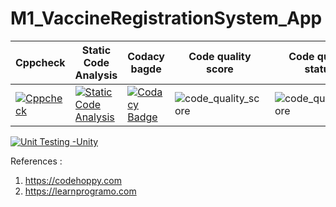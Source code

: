 # M1_VaccineRegistrationSystem_App


| **Cppcheck** | **Static Code Analysis**                                              | **Codacy bagde** | **Code quality score** |**Code quality status** |  
|--------------|-----------------------------------------------------------------------|------------------|------------------------|--------------------------|
| [![Cppcheck](https://github.com/SavithaPechimuthu/M1_VaccineRegistrationSystem_App/actions/workflows/c-cpp.yml/badge.svg)](https://github.com/SavithaPechimuthu/M1_VaccineRegistrationSystem_App/actions/workflows/c-cpp.yml)  | [![Static Code Analysis](https://github.com/SavithaPechimuthu/M1_VaccineRegistrationSystem_App/actions/workflows/static.yml/badge.svg)](https://github.com/SavithaPechimuthu/M1_VaccineRegistrationSystem_App/actions/workflows/static.yml) | [![Codacy Badge](https://app.codacy.com/project/badge/Grade/439e039c04164ca79b1a516955ef04cf)](https://www.codacy.com/gh/SavithaPechimuthu/M1_VaccineRegistrationSystem_App/dashboard?utm_source=github.com&amp;utm_medium=referral&amp;utm_content=SavithaPechimuthu/M1_VaccineRegistrationSystem_App&amp;utm_campaign=Badge_Grade)| ![code_quality_score](https://api.codiga.io/project/30968/score/svg) | ![code_quality_score](https://api.codiga.io/project/30968/status/svg) | 
[![Unit Testing -Unity](https://github.com/SavithaPechimuthu/M1_VaccineRegistrationSystem_App/actions/workflows/unity.yml/badge.svg)](https://github.com/SavithaPechimuthu/M1_VaccineRegistrationSystem_App/actions/workflows/unity.yml)

References :
1) https://codehoppy.com
2) https://learnprogramo.com
